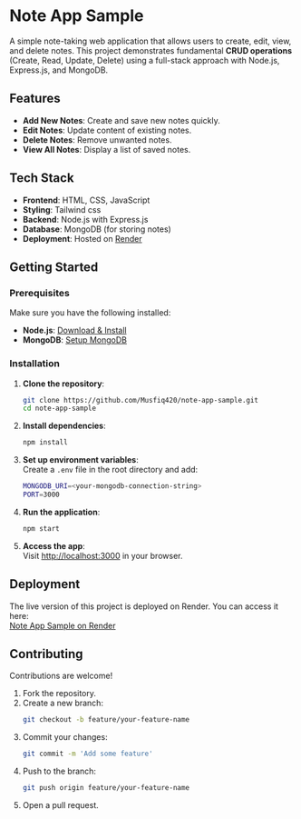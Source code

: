 # Note App Sample

A simple note-taking web application that allows users to create, edit, view, and delete notes. This project demonstrates fundamental **CRUD operations** (Create, Read, Update, Delete) using a full-stack approach with Node.js, Express.js, and MongoDB.

## Features
- **Add New Notes**: Create and save new notes quickly.
- **Edit Notes**: Update content of existing notes.
- **Delete Notes**: Remove unwanted notes.
- **View All Notes**: Display a list of saved notes.

## Tech Stack
- **Frontend**: HTML, CSS, JavaScript
- **Styling**: Tailwind css
- **Backend**: Node.js with Express.js  
- **Database**: MongoDB (for storing notes)  
- **Deployment**: Hosted on [Render](https://note-app-sample.onrender.com)  

## Getting Started

### Prerequisites
Make sure you have the following installed:
- **Node.js**: [Download & Install](https://nodejs.org/)  
- **MongoDB**: [Setup MongoDB](https://www.mongodb.com/)  

### Installation
1. **Clone the repository**:  
   ```bash
   git clone https://github.com/Musfiq420/note-app-sample.git
   cd note-app-sample
   ```

2. **Install dependencies**:  
   ```bash
   npm install
   ```

3. **Set up environment variables**:  
   Create a `.env` file in the root directory and add:
   ```bash
   MONGODB_URI=<your-mongodb-connection-string>
   PORT=3000
   ```

4. **Run the application**:  
   ```bash
   npm start
   ```

5. **Access the app**:  
   Visit [http://localhost:3000](http://localhost:3000) in your browser.

## Deployment
The live version of this project is deployed on Render. You can access it here:  
[Note App Sample on Render](https://note-app-sample.onrender.com)

## Contributing
Contributions are welcome!  
1. Fork the repository.  
2. Create a new branch:  
   ```bash
   git checkout -b feature/your-feature-name
   ```
3. Commit your changes:  
   ```bash
   git commit -m 'Add some feature'
   ```
4. Push to the branch:  
   ```bash
   git push origin feature/your-feature-name
   ```
5. Open a pull request.
